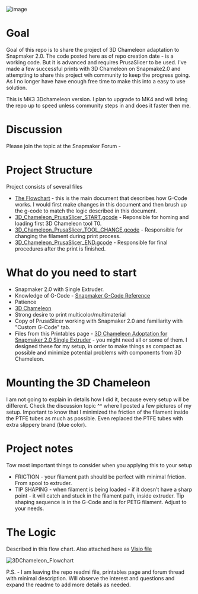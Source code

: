 ![image](https://github.com/user-attachments/assets/6d910afc-10fe-429b-a663-cd538a7e0fbc)

# Goal

Goal of this repo is to share the project of 3D Chameleon adaptation to Snapmaker 2.0. The code posted here as of repo creation date - is a working code. But it is advanced and requires PrusaSlicer to be used.
I've made a few successful prints with 3D Chameleon on Snapmake2.0 and attempting to share this project wih community to keep the progress going. As I no longer have have enough free time to make this into a easy to use solution.

This is MK3 3Dchameleon version. I plan to upgrade to MK4 and will bring the repo up to speed unless community steps in and does it faster then me.

# Discussion
Please join the topic at the Snapmaker Forum - 

# Project Structure

Project consists of several files

- [The Flowchart](./Flowchart.vsdx) - this is the main document that describes how G-Code works. I would first make changes in this document and then brush up the g-code to match the logic described in this document.
- [3D_Chameleon_PrusaSlicer_START.gcode](./3D_Chameleon_PrusaSlicer_Start.gcode) - Reponsible for homing and loading first 3D Chameleon tool T0.
 - [3D_Chameleon_PrusaSlicer_TOOL_CHANGE.gcode](./3D_Chameleon_PrusaSlicer_Tool_Change.gcode) - Responsible for changing the filament during print process.
 - [3D_Chameleon_PrusaSlicer_END.gcode](./3D_Chameleon_PrusaSlicer_End.gcode) - Responsible for final procedures after the print is finished.

# What do you need to start

- Snapmaker 2.0 with Single Extruder.
- Knowledge of G-Code - [Snapmaker G-Code Reference](https://wiki.snapmaker.com/en/Snapmaker_Luban/manual/2_supported_gcode_references)
- Patience
- [3D Chameleon](https://www.3dchameleon.com/)
- Strong desire to print multicolor/multimaterial
- Copy of PrusaSlicer working with Snapmaker 2.0 and familiarity with "Custom G-Code" tab.
- Files from this Printables page - [3D Chameleon Adoptation for Snapmaker 2.0 Single Extruder](https://www.printables.com/model/1015615-3d-chameleon-adoptation-for-snapmaker-20-single-ex) - you might need all or some of them. I designed these for my setup, in order to make things as compact as possible and minimize potential problems with components from 3D Chameleon.

# Mounting the 3D Chameleon

I am not going to explain in details how I did it, because every setup will be different. Check the discussion topic ^^ where I posted a few pictures of my setup.
Important to know that I minimized the friction of the filament inside the PTFE tubes as much as possible. Even replaced the PTFE tubes with extra slippery brand (blue color).

# Project notes

Tow most important things to consider when you applying this to your setup
- FRICTION - your filament path should be perfect with minimal friction. From spool to extruder.
- TIP SHAPING - when filament is being loaded - if it doesn't have a sharp point - it will catch and stuck in the filament path, inside extruder. Tip shaping sequence is in the G-Code and is for PETG filament. Adjust to your needs.

# The Logic

Described in this flow chart. Also attached here as [Visio file](Flowchart.vsdx)

![3DChameleon_Flowchart](Flowchart.png)

P.S. - I am leaving the repo readmi file, printables page and forum thread with minimal description. Will observe the interest and questions and expand the readme to add more details as needed.